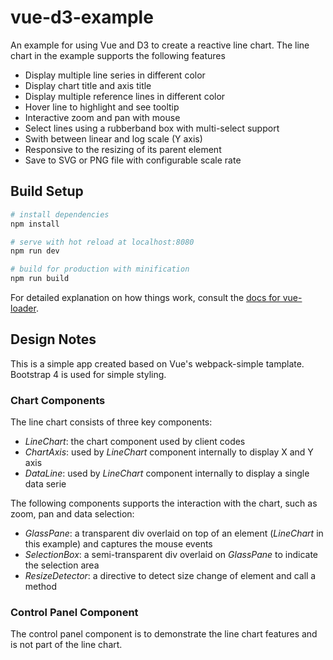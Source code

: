 # vue-d3-example

An example for using Vue and D3 to create a reactive line chart. The line chart in the example supports the following features

- Display multiple line series in different color
- Display chart title and axis title
- Display multiple reference lines in different color
- Hover line to highlight and see tooltip
- Interactive zoom and pan with mouse
- Select lines using a rubberband box with multi-select support
- Swith between linear and log scale (Y axis)
- Responsive to the resizing of its parent element
- Save to SVG or PNG file with configurable scale rate

## Build Setup

``` bash
# install dependencies
npm install

# serve with hot reload at localhost:8080
npm run dev

# build for production with minification
npm run build
```

For detailed explanation on how things work, consult the [docs for vue-loader](http://vuejs.github.io/vue-loader).

## Design Notes

This is a simple app created based on Vue's webpack-simple tamplate. Bootstrap 4 is used for simple styling.

### Chart Components

The line chart consists of three key components:

- *LineChart*: the chart component used by client codes
- *ChartAxis*: used by *LineChart* component internally to display X and Y axis
- *DataLine*: used by *LineChart* component internally to display a single data serie

The following components supports the interaction with the chart, such as zoom, pan and data selection:

- *GlassPane*: a transparent div overlaid on top of an element (*LineChart* in this example) and captures the mouse events
- *SelectionBox*: a semi-transparent div overlaid on *GlassPane* to indicate the selection area
- *ResizeDetector*: a directive to detect size change of element and call a method

### Control Panel Component

The control panel component is to demonstrate the line chart features and is not part of the line chart.  

